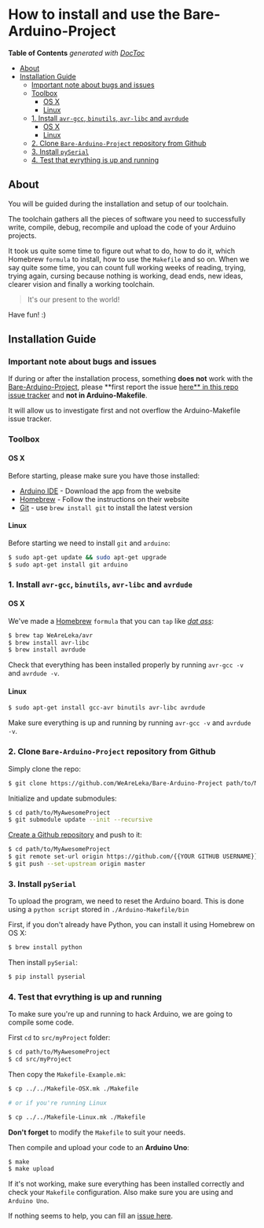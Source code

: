 
# How to install and use the Bare-Arduino-Project

<!-- START doctoc generated TOC please keep comment here to allow auto update -->
<!-- DON'T EDIT THIS SECTION, INSTEAD RE-RUN doctoc TO UPDATE -->
**Table of Contents**  *generated with [DocToc](http://doctoc.herokuapp.com/)*

- [About](#about)
- [Installation Guide](#installation-guide)
	- [Important note about bugs and issues](#important-note-about-bugs-and-issues)
	- [Toolbox](#toolbox)
		- [OS X](#os-x)
		- [Linux](#linux)
	- [1. Install `avr-gcc`, `binutils`, `avr-libc` and `avrdude`](#1-install-avr-gcc-binutils-avr-libc-and-avrdude)
		- [OS X](#os-x-1)
		- [Linux](#linux-1)
	- [2. Clone `Bare-Arduino-Project` repository from Github](#2-clone-bare-arduino-project-repository-from-github)
	- [3. Install `pySerial`](#3-install-pyserial)
	- [4. Test that evrything is up and running](#4-test-that-evrything-is-up-and-running)

<!-- END doctoc generated TOC please keep comment here to allow auto update -->

## About

You will be guided during the installation and setup of our toolchain.

The toolchain gathers all the pieces of software you need to successfully write, compile, debug, recompile and upload the code of your Arduino projects.

It took us quite some time to figure out what to do, how to do it, which Homebrew `formula` to install, how to use the `Makefile` and so on. When we say quite some time, you can count full working weeks of reading, trying, trying again, cursing because nothing is working, dead ends, new ideas, clearer vision and finally a working toolchain.

> It's our present to the world!

Have fun! :)

## Installation Guide

### Important note about bugs and issues

If during or after the installation process, something **does not** work with the [Bare-Arduino-Project](https://github.com/WeAreLeka/bare-arduino-project), please **first report the issue [here** in this repo issue tracker](https://github.com/WeAreLeka/bare-arduino-project/issues) and **not in Arduino-Makefile**. 

It will allow us to investigate first and not overflow the Arduino-Makefile issue tracker. 

### Toolbox

#### OS X

Before starting, please make sure you have those installed:

*	[Arduino IDE](http://arduino.cc/en/main/software) - Download the app from the website
*	[Homebrew](http://mxcl.github.io/homebrew/) - Follow the instructions on their website
*	[Git](http://git-scm.com/) - use `brew install git` to install the latest version

#### Linux

Before starting we need to install `git` and `arduino`:

```Bash
$ sudo apt-get update && sudo apt-get upgrade
$ sudo apt-get install git arduino
```

### 1. Install `avr-gcc`, `binutils`, `avr-libc` and `avrdude`

#### OS X

We've made a [Homebrew](http://brew.sh/) `formula` that you can `tap` like [*dat ass*](https://www.youtube.com/watch?v=18gp_NBg43c):

```Bash
$ brew tap WeAreLeka/avr
$ brew install avr-libc
$ brew install avrdude
```

Check that everything has been installed properly by running `avr-gcc -v` and `avrdude -v`.

#### Linux

```Bash
$ sudo apt-get install gcc-avr binutils avr-libc avrdude
```

Make sure everything is up and running by running `avr-gcc -v` and `avrdude -v`.

### 2. Clone `Bare-Arduino-Project` repository from Github

Simply clone the repo:

```Bash
$ git clone https://github.com/WeAreLeka/Bare-Arduino-Project path/to/MyAwesomeProject
```

Initialize and update submodules:

```Bash
$ cd path/to/MyAwesomeProject
$ git submodule update --init --recursive
```

[Create a Github repository](https://github.com/new) and push to it:

```Bash
$ cd path/to/MyAwesomeProject
$ git remote set-url origin https://github.com/{{YOUR GITHUB USERNAME}}/MyAwesomeProject
$ git push --set-upstream origin master
```

### 3. Install `pySerial`

To upload the program, we need to reset the Arduino board. This is done using a `python script` stored in `./Arduino-Makefile/bin`

First, if you don't already have Python, you can install it using Homebrew on OS X:

```Bash
$ brew install python
```

Then install `pySerial`:

```Bash
$ pip install pyserial
```

### 4. Test that evrything is up and running

To make sure you're up and running to hack Arduino, we are going to compile some code.

First `cd` to `src/myProject` folder:

```Bash
$ cd path/to/MyAwesomeProject
$ cd src/myProject
```

Then copy the `Makefile-Example.mk`:

```Bash
$ cp ../../Makefile-OSX.mk ./Makefile

# or if you're running Linux

$ cp ../../Makefile-Linux.mk ./Makefile
```

**Don't forget** to modify the `Makefile` to suit your needs.

Then compile and upload your code to an **Arduino Uno**:

```Bash
$ make
$ make upload
```

If it's not working, make sure everything has been installed correctly and check your `Makefile` configuration. Also make sure you are using and `Arduino Uno`.

If nothing seems to help, you can fill an [issue here](https://github.com/WeAreLeka/Bare-Arduino-Project/issues).
